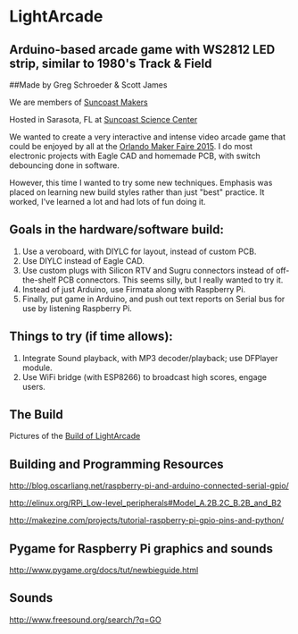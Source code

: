 # LightArcade

## Arduino-based arcade game with WS2812 LED strip, similar to 1980's Track &amp; Field

##Made by Greg Schroeder & Scott James

We are members of [Suncoast Makers](http://suncoastmakers.org/)

Hosted in Sarasota, FL at [Suncoast Science Center](http://www.suncoastscience.org)

We wanted to create a very interactive and intense video arcade game that could be enjoyed by all at the [Orlando Maker Faire 2015](http://www.makerfaireorlando.com/2015/).  I do most electronic projects with Eagle CAD and homemade PCB, with switch debouncing done in software.

However, this time I wanted to try some new techniques.  Emphasis was placed on learning new build styles rather than just "best" practice.  It worked, I've learned a lot and had lots of fun doing it.  

## Goals in the hardware/software build:

  1. Use a veroboard, with DIYLC for layout, instead of custom PCB.
  2. Use DIYLC instead of Eagle CAD.
  3. Use custom plugs with Silicon RTV and Sugru connectors instead of off-the-shelf PCB connectors.  This seems silly, but I really wanted to try it.
  4. Instead of just Arduino, use Firmata along with Raspberry Pi.
  5. Finally, put game in Arduino, and push out text reports on Serial bus for use by listening Raspberry Pi.
     

## Things to try (if time allows):

  1. Integrate Sound playback, with MP3 decoder/playback; use DFPlayer module.
  2. Use WiFi bridge (with ESP8266) to broadcast high scores, engage users.

## The Build

Pictures of the [Build of LightArcade](https://goo.gl/photos/uvECDhv7FLh9xkrC6 "LightArcade")

## Building and Programming Resources

http://blog.oscarliang.net/raspberry-pi-and-arduino-connected-serial-gpio/

http://elinux.org/RPi_Low-level_peripherals#Model_A.2B.2C_B.2B_and_B2

http://makezine.com/projects/tutorial-raspberry-pi-gpio-pins-and-python/

## Pygame for Raspberry Pi graphics and sounds

http://www.pygame.org/docs/tut/newbieguide.html

## Sounds

http://www.freesound.org/search/?q=GO

